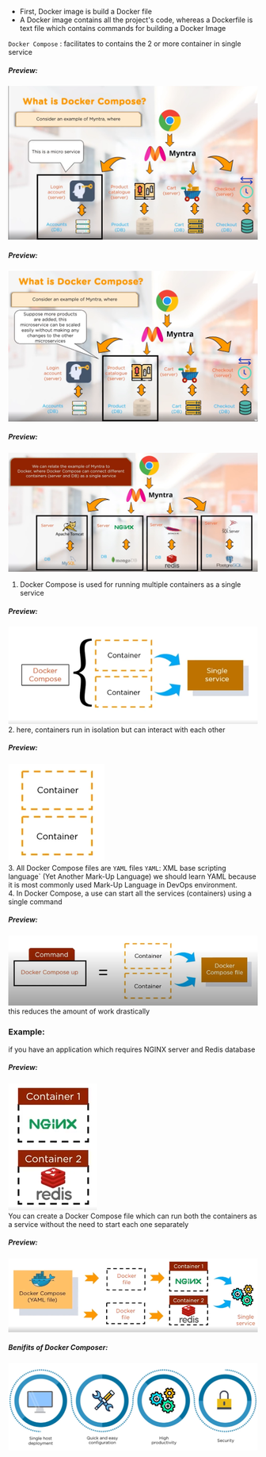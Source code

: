 - First, Docker image is build a Docker file
- A Docker image contains all the project's code, whereas a Dockerfile is text file which contains commands for building a Docker Image  

`Docker Compose` : facilitates to contains the 2 or more container in single service  
##### Preview:  
![](../Z_Photos/121.png)  
##### Preview:  
![](../Z_Photos/122.png)  
##### Preview:  
![](../Z_Photos/123.png)  

1. Docker Compose is used for running multiple containers as a single service  
##### Preview:  
![](../Z_Photos/124.png)  
2. here, containers run in isolation but can interact with each other  
##### Preview:  
![](../Z_Photos/125.png)  
3. All Docker Compose files are `YAML` files
`YAML`: XML base scripting language` (Yet Another Mark-Up Language)
we should learn YAML because it is most commonly used Mark-Up Language in DevOps environment.  
4. In Docker Compose, a use can start all the services (containers) using a single command  
##### Preview:  
![](../Z_Photos/126.png)  
this reduces the amount of work drastically  


### Example:  
if you have an application which requires NGINX server and Redis database  
##### Preview:  
![](../Z_Photos/127.png)  
You can create a Docker Compose file which can run both the containers as a service without the need to start each one separately  
##### Preview:  
![](../Z_Photos/128.png)  
##### Benifits of Docker Composer:  
![](../Z_Photos/129.png)  
